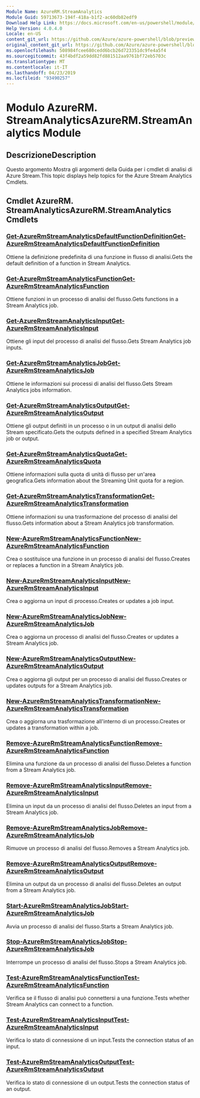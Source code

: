 ```yaml
---
Module Name: AzureRM.StreamAnalytics
Module Guid: 59713673-194f-418a-b1f2-ac60db82edf9
Download Help Link: https://docs.microsoft.com/en-us/powershell/module/azurerm.streamanalytics
Help Version: 4.0.4.0
Locale: en-US
content_git_url: https://github.com/Azure/azure-powershell/blob/preview/src/ResourceManager/StreamAnalytics/Commands.StreamAnalytics/help/AzureRM.StreamAnalytics.md
original_content_git_url: https://github.com/Azure/azure-powershell/blob/preview/src/ResourceManager/StreamAnalytics/Commands.StreamAnalytics/help/AzureRM.StreamAnalytics.md
ms.openlocfilehash: 508984fcee680cedd6bcb26d723351dc9fe4a5f4
ms.sourcegitcommit: 43f4bdf2a59dd82fd881512aa9761bf72eb5703c
ms.translationtype: MT
ms.contentlocale: it-IT
ms.lasthandoff: 04/23/2019
ms.locfileid: "93490257"
---
```

# <span data-ttu-id="8cbef-101">Modulo AzureRM. StreamAnalytics</span><span class="sxs-lookup"><span data-stu-id="8cbef-101">AzureRM.StreamAnalytics Module</span></span>
## <span data-ttu-id="8cbef-102">Descrizione</span><span class="sxs-lookup"><span data-stu-id="8cbef-102">Description</span></span>
<span data-ttu-id="8cbef-103">Questo argomento Mostra gli argomenti della Guida per i cmdlet di analisi di Azure Stream.</span><span class="sxs-lookup"><span data-stu-id="8cbef-103">This topic displays help topics for the Azure Stream Analytics Cmdlets.</span></span>

## <span data-ttu-id="8cbef-104">Cmdlet AzureRM. StreamAnalytics</span><span class="sxs-lookup"><span data-stu-id="8cbef-104">AzureRM.StreamAnalytics Cmdlets</span></span>
### [<span data-ttu-id="8cbef-105">Get-AzureRmStreamAnalyticsDefaultFunctionDefinition</span><span class="sxs-lookup"><span data-stu-id="8cbef-105">Get-AzureRmStreamAnalyticsDefaultFunctionDefinition</span></span>](Get-AzureRmStreamAnalyticsDefaultFunctionDefinition.md)
<span data-ttu-id="8cbef-106">Ottiene la definizione predefinita di una funzione in flusso di analisi.</span><span class="sxs-lookup"><span data-stu-id="8cbef-106">Gets the default definition of a function in Stream Analytics.</span></span>

### [<span data-ttu-id="8cbef-107">Get-AzureRmStreamAnalyticsFunction</span><span class="sxs-lookup"><span data-stu-id="8cbef-107">Get-AzureRmStreamAnalyticsFunction</span></span>](Get-AzureRmStreamAnalyticsFunction.md)
<span data-ttu-id="8cbef-108">Ottiene funzioni in un processo di analisi del flusso.</span><span class="sxs-lookup"><span data-stu-id="8cbef-108">Gets functions in a Stream Analytics job.</span></span>

### [<span data-ttu-id="8cbef-109">Get-AzureRmStreamAnalyticsInput</span><span class="sxs-lookup"><span data-stu-id="8cbef-109">Get-AzureRmStreamAnalyticsInput</span></span>](Get-AzureRmStreamAnalyticsInput.md)
<span data-ttu-id="8cbef-110">Ottiene gli input del processo di analisi del flusso.</span><span class="sxs-lookup"><span data-stu-id="8cbef-110">Gets Stream Analytics job inputs.</span></span>

### [<span data-ttu-id="8cbef-111">Get-AzureRmStreamAnalyticsJob</span><span class="sxs-lookup"><span data-stu-id="8cbef-111">Get-AzureRmStreamAnalyticsJob</span></span>](Get-AzureRmStreamAnalyticsJob.md)
<span data-ttu-id="8cbef-112">Ottiene le informazioni sui processi di analisi del flusso.</span><span class="sxs-lookup"><span data-stu-id="8cbef-112">Gets Stream Analytics jobs information.</span></span>

### [<span data-ttu-id="8cbef-113">Get-AzureRmStreamAnalyticsOutput</span><span class="sxs-lookup"><span data-stu-id="8cbef-113">Get-AzureRmStreamAnalyticsOutput</span></span>](Get-AzureRmStreamAnalyticsOutput.md)
<span data-ttu-id="8cbef-114">Ottiene gli output definiti in un processo o in un output di analisi dello Stream specificato.</span><span class="sxs-lookup"><span data-stu-id="8cbef-114">Gets the outputs defined in a specified Stream Analytics job or output.</span></span>

### [<span data-ttu-id="8cbef-115">Get-AzureRmStreamAnalyticsQuota</span><span class="sxs-lookup"><span data-stu-id="8cbef-115">Get-AzureRmStreamAnalyticsQuota</span></span>](Get-AzureRmStreamAnalyticsQuota.md)
<span data-ttu-id="8cbef-116">Ottiene informazioni sulla quota di unità di flusso per un'area geografica.</span><span class="sxs-lookup"><span data-stu-id="8cbef-116">Gets information about the Streaming Unit quota for a region.</span></span>

### [<span data-ttu-id="8cbef-117">Get-AzureRmStreamAnalyticsTransformation</span><span class="sxs-lookup"><span data-stu-id="8cbef-117">Get-AzureRmStreamAnalyticsTransformation</span></span>](Get-AzureRmStreamAnalyticsTransformation.md)
<span data-ttu-id="8cbef-118">Ottiene informazioni su una trasformazione del processo di analisi del flusso.</span><span class="sxs-lookup"><span data-stu-id="8cbef-118">Gets information about a Stream Analytics job transformation.</span></span>

### [<span data-ttu-id="8cbef-119">New-AzureRmStreamAnalyticsFunction</span><span class="sxs-lookup"><span data-stu-id="8cbef-119">New-AzureRmStreamAnalyticsFunction</span></span>](New-AzureRmStreamAnalyticsFunction.md)
<span data-ttu-id="8cbef-120">Crea o sostituisce una funzione in un processo di analisi del flusso.</span><span class="sxs-lookup"><span data-stu-id="8cbef-120">Creates or replaces a function in a Stream Analytics job.</span></span>

### [<span data-ttu-id="8cbef-121">New-AzureRmStreamAnalyticsInput</span><span class="sxs-lookup"><span data-stu-id="8cbef-121">New-AzureRmStreamAnalyticsInput</span></span>](New-AzureRmStreamAnalyticsInput.md)
<span data-ttu-id="8cbef-122">Crea o aggiorna un input di processo.</span><span class="sxs-lookup"><span data-stu-id="8cbef-122">Creates or updates a job input.</span></span>

### [<span data-ttu-id="8cbef-123">New-AzureRmStreamAnalyticsJob</span><span class="sxs-lookup"><span data-stu-id="8cbef-123">New-AzureRmStreamAnalyticsJob</span></span>](New-AzureRmStreamAnalyticsJob.md)
<span data-ttu-id="8cbef-124">Crea o aggiorna un processo di analisi del flusso.</span><span class="sxs-lookup"><span data-stu-id="8cbef-124">Creates or updates a Stream Analytics job.</span></span>

### [<span data-ttu-id="8cbef-125">New-AzureRmStreamAnalyticsOutput</span><span class="sxs-lookup"><span data-stu-id="8cbef-125">New-AzureRmStreamAnalyticsOutput</span></span>](New-AzureRmStreamAnalyticsOutput.md)
<span data-ttu-id="8cbef-126">Crea o aggiorna gli output per un processo di analisi del flusso.</span><span class="sxs-lookup"><span data-stu-id="8cbef-126">Creates or updates outputs for a Stream Analytics job.</span></span>

### [<span data-ttu-id="8cbef-127">New-AzureRmStreamAnalyticsTransformation</span><span class="sxs-lookup"><span data-stu-id="8cbef-127">New-AzureRmStreamAnalyticsTransformation</span></span>](New-AzureRmStreamAnalyticsTransformation.md)
<span data-ttu-id="8cbef-128">Crea o aggiorna una trasformazione all'interno di un processo.</span><span class="sxs-lookup"><span data-stu-id="8cbef-128">Creates or updates a transformation within a job.</span></span>

### [<span data-ttu-id="8cbef-129">Remove-AzureRmStreamAnalyticsFunction</span><span class="sxs-lookup"><span data-stu-id="8cbef-129">Remove-AzureRmStreamAnalyticsFunction</span></span>](Remove-AzureRmStreamAnalyticsFunction.md)
<span data-ttu-id="8cbef-130">Elimina una funzione da un processo di analisi del flusso.</span><span class="sxs-lookup"><span data-stu-id="8cbef-130">Deletes a function from a Stream Analytics job.</span></span>

### [<span data-ttu-id="8cbef-131">Remove-AzureRmStreamAnalyticsInput</span><span class="sxs-lookup"><span data-stu-id="8cbef-131">Remove-AzureRmStreamAnalyticsInput</span></span>](Remove-AzureRmStreamAnalyticsInput.md)
<span data-ttu-id="8cbef-132">Elimina un input da un processo di analisi del flusso.</span><span class="sxs-lookup"><span data-stu-id="8cbef-132">Deletes an input from a Stream Analytics job.</span></span>

### [<span data-ttu-id="8cbef-133">Remove-AzureRmStreamAnalyticsJob</span><span class="sxs-lookup"><span data-stu-id="8cbef-133">Remove-AzureRmStreamAnalyticsJob</span></span>](Remove-AzureRmStreamAnalyticsJob.md)
<span data-ttu-id="8cbef-134">Rimuove un processo di analisi del flusso.</span><span class="sxs-lookup"><span data-stu-id="8cbef-134">Removes a Stream Analytics job.</span></span>

### [<span data-ttu-id="8cbef-135">Remove-AzureRmStreamAnalyticsOutput</span><span class="sxs-lookup"><span data-stu-id="8cbef-135">Remove-AzureRmStreamAnalyticsOutput</span></span>](Remove-AzureRmStreamAnalyticsOutput.md)
<span data-ttu-id="8cbef-136">Elimina un output da un processo di analisi del flusso.</span><span class="sxs-lookup"><span data-stu-id="8cbef-136">Deletes an output from a Stream Analytics job.</span></span>

### [<span data-ttu-id="8cbef-137">Start-AzureRmStreamAnalyticsJob</span><span class="sxs-lookup"><span data-stu-id="8cbef-137">Start-AzureRmStreamAnalyticsJob</span></span>](Start-AzureRmStreamAnalyticsJob.md)
<span data-ttu-id="8cbef-138">Avvia un processo di analisi del flusso.</span><span class="sxs-lookup"><span data-stu-id="8cbef-138">Starts a Stream Analytics job.</span></span>

### [<span data-ttu-id="8cbef-139">Stop-AzureRmStreamAnalyticsJob</span><span class="sxs-lookup"><span data-stu-id="8cbef-139">Stop-AzureRmStreamAnalyticsJob</span></span>](Stop-AzureRmStreamAnalyticsJob.md)
<span data-ttu-id="8cbef-140">Interrompe un processo di analisi del flusso.</span><span class="sxs-lookup"><span data-stu-id="8cbef-140">Stops a Stream Analytics job.</span></span>

### [<span data-ttu-id="8cbef-141">Test-AzureRmStreamAnalyticsFunction</span><span class="sxs-lookup"><span data-stu-id="8cbef-141">Test-AzureRmStreamAnalyticsFunction</span></span>](Test-AzureRmStreamAnalyticsFunction.md)
<span data-ttu-id="8cbef-142">Verifica se il flusso di analisi può connettersi a una funzione.</span><span class="sxs-lookup"><span data-stu-id="8cbef-142">Tests whether Stream Analytics can connect to a function.</span></span>

### [<span data-ttu-id="8cbef-143">Test-AzureRmStreamAnalyticsInput</span><span class="sxs-lookup"><span data-stu-id="8cbef-143">Test-AzureRmStreamAnalyticsInput</span></span>](Test-AzureRmStreamAnalyticsInput.md)
<span data-ttu-id="8cbef-144">Verifica lo stato di connessione di un input.</span><span class="sxs-lookup"><span data-stu-id="8cbef-144">Tests the connection status of an input.</span></span>

### [<span data-ttu-id="8cbef-145">Test-AzureRmStreamAnalyticsOutput</span><span class="sxs-lookup"><span data-stu-id="8cbef-145">Test-AzureRmStreamAnalyticsOutput</span></span>](Test-AzureRmStreamAnalyticsOutput.md)
<span data-ttu-id="8cbef-146">Verifica lo stato di connessione di un output.</span><span class="sxs-lookup"><span data-stu-id="8cbef-146">Tests the connection status of an output.</span></span>

